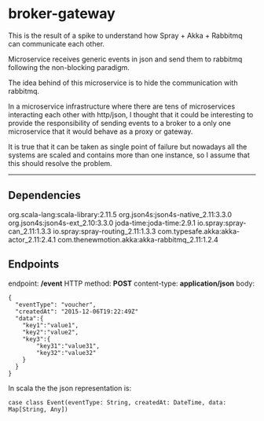 broker-gateway
===================
This is the result of a spike to understand how Spray + Akka + Rabbitmq can communicate each other.

Microservice receives generic events in json and send them to rabbitmq following the non-blocking paradigm.

The idea behind of this microservice is to hide the communication with rabbitmq. 

In a microservice infrastructure where there are tens of microservices interacting each other with http/json, I thought that it could be  interesting to provide the responsibility of sending events to a broker to a only one microservice that it would behave as a proxy or gateway.

It is true that it can be taken as  single point of failure but nowadays all the systems are scaled and contains more than one instance, so I assume that this should resolve the problem.

----------

Dependencies
-------------

org.scala-lang:scala-library:2.11.5
org.json4s:json4s-native_2.11:3.3.0
org.json4s:json4s-ext_2.10:3.3.0
joda-time:joda-time:2.9.1
io.spray:spray-can_2.11:1.3.3
io.spray:spray-routing_2.11:1.3.3
com.typesafe.akka:akka-actor_2.11:2.4.1
com.thenewmotion.akka:akka-rabbitmq_2.11:1.2.4

Endpoints
-------------
endpoint:  **/event** 
HTTP method: **POST** 
content-type: **application/json** 
body:
```
{
  "eventType": "voucher",
  "createdAt": "2015-12-06T19:22:49Z"
  "data":{
    "key1":"value1",
    "key2":"value2",
    "key3":{
        "key31":"value31",
        "key32":"value32"
    }
  }
}
```

In scala the the json representation is:
```
case class Event(eventType: String, createdAt: DateTime, data: Map[String, Any])
```
